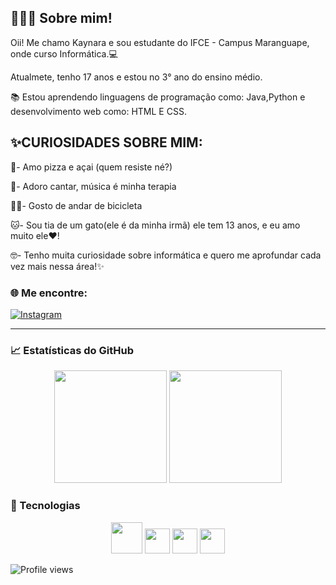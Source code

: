 
👩🏻‍💻 Sobre mim!
--------------
Oii! Me chamo Kaynara e sou estudante do IFCE - Campus Maranguape, onde curso Informática.💻

Atualmete, tenho 17 anos e estou no 3° ano do ensino médio.

📚 Estou aprendendo linguagens de programação como: Java,Python e desenvolvimento web como: HTML E CSS.

✨CURIOSIDADES SOBRE MIM:
  -----------------------
🍕- Amo pizza e açai (quem resiste né?)

🎤- Adoro cantar, música é minha terapia

🚴‍♀️- Gosto de andar de bicicleta

🐱- Sou tia de um gato(ele é da minha irmã) ele tem 13 anos, e eu amo muito ele❤️!

🤓- Tenho muita curiosidade sobre informática e quero me aprofundar cada vez mais nessa área!✨


 

### 🌐 Me encontre:
[![Instagram](https://img.shields.io/badge/-Instagram-purple?style=flat&logo=instagram&logoColor=white)](https://www.instagram.com/kkaynara_/)  

---

### 📈 Estatísticas do GitHub  
<div align="center">
  <img height="180em" src="https://github-readme-stats.vercel.app/api?username=kkaynara08&show_icons=true&theme=dracula" />
  <img height="180em" src="https://github-readme-stats.vercel.app/api/top-langs/?username=kkaynara08&layout=compact&theme=dracula" />
</div>

### 🚀 Tecnologias  
<div align="center">
  <img src="https://cdn.jsdelivr.net/gh/devicons/devicon/icons/javascript/javascript-original.svg" width="50px" />
  <img src="https://cdn.jsdelivr.net/gh/devicons/devicon/icons/html5/html5-original.svg" width="40px" />
  <img src="https://cdn.jsdelivr.net/gh/devicons/devicon/icons/java/java-original.svg" width="40px" />
  <img src="https://cdn.jsdelivr.net/gh/devicons/devicon/icons/python/python-original.svg" width="40px"/>

</div>

![Profile views](https://komarev.com/ghpvc/?username=kkaynara08&color=blue)
